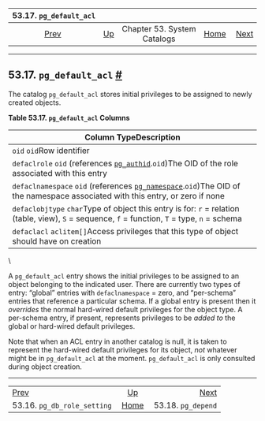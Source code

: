 <!--?xml version="1.0" encoding="UTF-8" standalone="no"?-->

|                        53.17. `pg_default_acl`                       |                                                   |                             |                                                       |                                                    |
| :------------------------------------------------------------------: | :------------------------------------------------ | :-------------------------: | ----------------------------------------------------: | -------------------------------------------------: |
| [Prev](catalog-pg-db-role-setting.html "53.16. pg_db_role_setting")  | [Up](catalogs.html "Chapter 53. System Catalogs") | Chapter 53. System Catalogs | [Home](index.html "PostgreSQL 17devel Documentation") |  [Next](catalog-pg-depend.html "53.18. pg_depend") |

***

## 53.17. `pg_default_acl` [#](#CATALOG-PG-DEFAULT-ACL)

[]()

The catalog `pg_default_acl` stores initial privileges to be assigned to newly created objects.

**Table 53.17. `pg_default_acl` Columns**

| Column TypeDescription                                                                                                                                                           |
| -------------------------------------------------------------------------------------------------------------------------------------------------------------------------------- |
| `oid` `oid`Row identifier                                                                                                                                                        |
| `defaclrole` `oid` (references [`pg_authid`](catalog-pg-authid.html "53.8. pg_authid").`oid`)The OID of the role associated with this entry                                      |
| `defaclnamespace` `oid` (references [`pg_namespace`](catalog-pg-namespace.html "53.32. pg_namespace").`oid`)The OID of the namespace associated with this entry, or zero if none |
| `defaclobjtype` `char`Type of object this entry is for: `r` = relation (table, view), `S` = sequence, `f` = function, `T` = type, `n` = schema                                   |
| `defaclacl` `aclitem[]`Access privileges that this type of object should have on creation                                                                                        |

\


A `pg_default_acl` entry shows the initial privileges to be assigned to an object belonging to the indicated user. There are currently two types of entry: “global” entries with `defaclnamespace` = zero, and “per-schema” entries that reference a particular schema. If a global entry is present then it *overrides* the normal hard-wired default privileges for the object type. A per-schema entry, if present, represents privileges to be *added to* the global or hard-wired default privileges.

Note that when an ACL entry in another catalog is null, it is taken to represent the hard-wired default privileges for its object, *not* whatever might be in `pg_default_acl` at the moment. `pg_default_acl` is only consulted during object creation.

***

|                                                                      |                                                       |                                                    |
| :------------------------------------------------------------------- | :---------------------------------------------------: | -------------------------------------------------: |
| [Prev](catalog-pg-db-role-setting.html "53.16. pg_db_role_setting")  |   [Up](catalogs.html "Chapter 53. System Catalogs")   |  [Next](catalog-pg-depend.html "53.18. pg_depend") |
| 53.16. `pg_db_role_setting`                                          | [Home](index.html "PostgreSQL 17devel Documentation") |                                 53.18. `pg_depend` |
